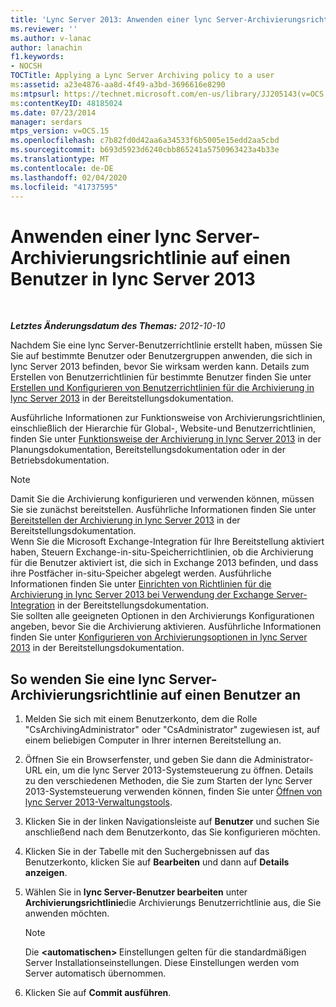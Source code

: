 ```yaml
---
title: 'Lync Server 2013: Anwenden einer lync Server-Archivierungsrichtlinie auf einen Benutzer'
ms.reviewer: ''
ms.author: v-lanac
author: lanachin
f1.keywords:
- NOCSH
TOCTitle: Applying a Lync Server Archiving policy to a user
ms:assetid: a23e4876-aa8d-4f49-a3bd-3696616e8290
ms:mtpsurl: https://technet.microsoft.com/en-us/library/JJ205143(v=OCS.15)
ms:contentKeyID: 48185024
ms.date: 07/23/2014
manager: serdars
mtps_version: v=OCS.15
ms.openlocfilehash: c7b82fd0d42aa6a34533f6b5005e15edd2aa5cbd
ms.sourcegitcommit: b693d5923d6240cbb865241a5750963423a4b33e
ms.translationtype: MT
ms.contentlocale: de-DE
ms.lasthandoff: 02/04/2020
ms.locfileid: "41737595"
---
```

<div data-xmlns="http://www.w3.org/1999/xhtml">

<div class="topic" data-xmlns="http://www.w3.org/1999/xhtml" data-msxsl="urn:schemas-microsoft-com:xslt" data-cs="http://msdn.microsoft.com/en-us/">

<div data-asp="http://msdn2.microsoft.com/asp">

# <a name="applying-a-lync-server-archiving-policy-to-a-user-in-lync-server-2013"></a>Anwenden einer lync Server-Archivierungsrichtlinie auf einen Benutzer in lync Server 2013

</div>

<div id="mainSection">

<div id="mainBody">

<span> </span>

_**Letztes Änderungsdatum des Themas:** 2012-10-10_

Nachdem Sie eine lync Server-Benutzerrichtlinie erstellt haben, müssen Sie Sie auf bestimmte Benutzer oder Benutzergruppen anwenden, die sich in lync Server 2013 befinden, bevor Sie wirksam werden kann. Details zum Erstellen von Benutzerrichtlinien für bestimmte Benutzer finden Sie unter [Erstellen und Konfigurieren von Benutzerrichtlinien für die Archivierung in lync Server 2013](lync-server-2013-creating-and-configuring-user-policies-for-archiving-in-lync-server.md) in der Bereitstellungsdokumentation.

Ausführliche Informationen zur Funktionsweise von Archivierungsrichtlinien, einschließlich der Hierarchie für Global-, Website-und Benutzerrichtlinien, finden Sie unter [Funktionsweise der Archivierung in lync Server 2013](lync-server-2013-how-archiving-works.md) in der Planungsdokumentation, Bereitstellungsdokumentation oder in der Betriebsdokumentation.

<div>


> [!NOTE]  
> Damit Sie die Archivierung konfigurieren und verwenden können, müssen Sie sie zunächst bereitstellen. Ausführliche Informationen finden Sie unter <A href="lync-server-2013-deploying-archiving.md">Bereitstellen der Archivierung in lync Server 2013</A> in der Bereitstellungsdokumentation.<BR>Wenn Sie die Microsoft Exchange-Integration für Ihre Bereitstellung aktiviert haben, Steuern Exchange-in-situ-Speicherrichtlinien, ob die Archivierung für die Benutzer aktiviert ist, die sich in Exchange 2013 befinden, und dass ihre Postfächer in-situ-Speicher abgelegt werden. Ausführliche Informationen finden Sie unter <A href="lync-server-2013-setting-up-policies-for-archiving-when-using-exchange-server-integration.md">Einrichten von Richtlinien für die Archivierung in lync Server 2013 bei Verwendung der Exchange Server-Integration</A> in der Bereitstellungsdokumentation.<BR>Sie sollten alle geeigneten Optionen in den Archivierungs Konfigurationen angeben, bevor Sie die Archivierung aktivieren. Ausführliche Informationen finden Sie unter <A href="lync-server-2013-configuring-archiving-options.md">Konfigurieren von Archivierungsoptionen in lync Server 2013</A> in der Bereitstellungsdokumentation.



</div>

<div>

## <a name="to-apply-a-lync-server-archiving-policy-to-a-user"></a>So wenden Sie eine lync Server-Archivierungsrichtlinie auf einen Benutzer an

1.  Melden Sie sich mit einem Benutzerkonto, dem die Rolle "CsArchivingAdministrator" oder "CsAdministrator" zugewiesen ist, auf einem beliebigen Computer in Ihrer internen Bereitstellung an.

2.  Öffnen Sie ein Browserfenster, und geben Sie dann die Administrator-URL ein, um die lync Server 2013-Systemsteuerung zu öffnen. Details zu den verschiedenen Methoden, die Sie zum Starten der lync Server 2013-Systemsteuerung verwenden können, finden Sie unter [Öffnen von lync Server 2013-Verwaltungstools](lync-server-2013-open-lync-server-administrative-tools.md).

3.  Klicken Sie in der linken Navigationsleiste auf **Benutzer** und suchen Sie anschließend nach dem Benutzerkonto, das Sie konfigurieren möchten.

4.  Klicken Sie in der Tabelle mit den Suchergebnissen auf das Benutzerkonto, klicken Sie auf **Bearbeiten** und dann auf **Details anzeigen**.

5.  Wählen Sie in **lync Server-Benutzer bearbeiten** unter **Archivierungsrichtlinie**die Archivierungs Benutzerrichtlinie aus, die Sie anwenden möchten.
    
    <div>
    

    > [!NOTE]  
    > Die <STRONG> &lt;automatischen&gt; </STRONG> Einstellungen gelten für die standardmäßigen Server Installationseinstellungen. Diese Einstellungen werden vom Server automatisch übernommen.

    
    </div>

6.  Klicken Sie auf **Commit ausführen**.

</div>

</div>

<span> </span>

</div>

</div>

</div>

